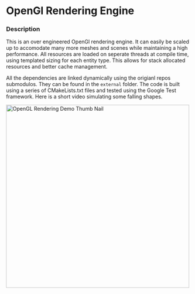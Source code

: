 # OpenGl Rendering Engine

### Description
This is an over engineered OpenGl rendering engine. It can easily be scaled up to accomodate many more meshes and scenes while maintaining a high performance. All resources are loaded on seperate threads at compile time, using templated sizing for each entity type. This allows for stack allocated resources and better cache management. 

All the dependencies are linked dynamically using the origianl repos submodulos. They can be found in the `external` folder. The code is built using a series of CMakeLists.txt files and tested using the Google Test framework. Here is a short video simulating some falling shapes. 

[<img width="500" alt="OpenGL Rendering Demo Thumb Nail" src="https://github.com/user-attachments/assets/3e927f75-9c1c-4739-a5fc-507cdb54ef6a" />](https://www.youtube.com/watch?v=8kMXkVgPZKw)



